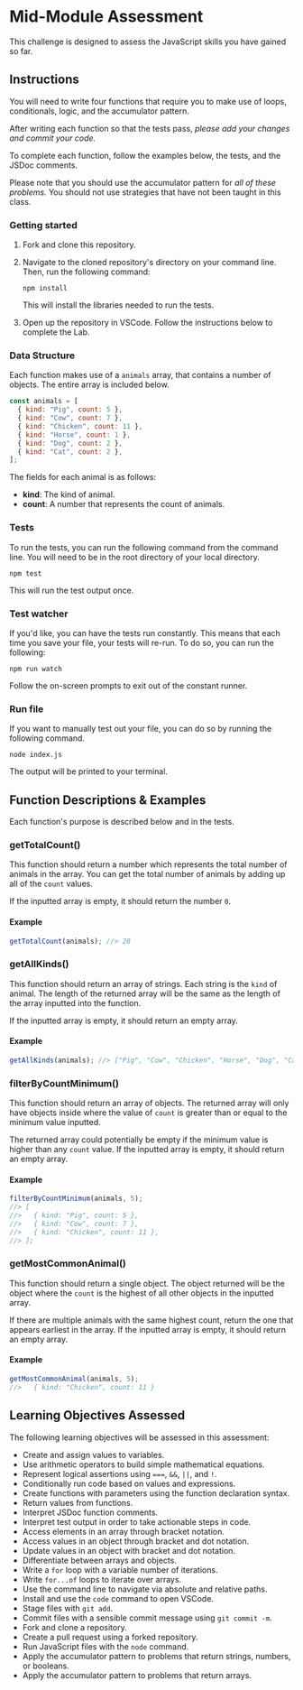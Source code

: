 # Mid-Module Assessment

This challenge is designed to assess the JavaScript skills you have gained so far.

## Instructions

You will need to write four functions that require you to make use of loops, conditionals, logic, and the accumulator pattern.

After writing each function so that the tests pass, _please add your changes and commit your code._

To complete each function, follow the examples below, the tests, and the JSDoc comments.

Please note that you should use the accumulator pattern for _all of these problems._ You should not use strategies that have not been taught in this class.

### Getting started

1. Fork and clone this repository.

1. Navigate to the cloned repository's directory on your command line. Then, run the following command:

   ```
   npm install
   ```

   This will install the libraries needed to run the tests.

1. Open up the repository in VSCode. Follow the instructions below to complete the Lab.

### Data Structure

Each function makes use of a `animals` array, that contains a number of objects. The entire array is included below.

```js
const animals = [
  { kind: "Pig", count: 5 },
  { kind: "Cow", count: 7 },
  { kind: "Chicken", count: 11 },
  { kind: "Horse", count: 1 },
  { kind: "Dog", count: 2 },
  { kind: "Cat", count: 2 },
];
```

The fields for each animal is as follows:

- **kind**: The kind of animal.
- **count**: A number that represents the count of animals.

### Tests

To run the tests, you can run the following command from the command line. You will need to be in the root directory of your local directory.

```
npm test
```

This will run the test output once.

### Test watcher

If you'd like, you can have the tests run constantly. This means that each time you save your file, your tests will re-run. To do so, you can run the following:

```
npm run watch
```

Follow the on-screen prompts to exit out of the constant runner.

### Run file

If you want to manually test out your file, you can do so by running the following command.

```
node index.js
```

The output will be printed to your terminal.

## Function Descriptions & Examples

Each function's purpose is described below and in the tests.

### getTotalCount()

This function should return a number which represents the total number of animals in the array. You can get the total number of animals by adding up all of the `count` values.

If the inputted array is empty, it should return the number `0`.

#### Example

```js
getTotalCount(animals); //> 28
```

### getAllKinds()

This function should return an array of strings. Each string is the `kind` of animal. The length of the returned array will be the same as the length of the array inputted into the function.

If the inputted array is empty, it should return an empty array.

#### Example

```js
getAllKinds(animals); //> ["Pig", "Cow", "Chicken", "Horse", "Dog", "Cat"]
```

### filterByCountMinimum()

This function should return an array of objects. The returned array will only have objects inside where the value of `count` is greater than or equal to the minimum value inputted.

The returned array could potentially be empty if the minimum value is higher than any `count` value. If the inputted array is empty, it should return an empty array.

#### Example

```js
filterByCountMinimum(animals, 5);
//> [
//>   { kind: "Pig", count: 5 },
//>   { kind: "Cow", count: 7 },
//>   { kind: "Chicken", count: 11 },
//> ];
```

### getMostCommonAnimal()

This function should return a single object. The object returned will be the object where the `count` is the highest of all other objects in the inputted array.

If there are multiple animals with the same highest count, return the one that appears earliest in the array. If the inputted array is empty, it should return an empty array.

#### Example

```js
getMostCommonAnimal(animals, 5);
//>   { kind: "Chicken", count: 11 }
```

## Learning Objectives Assessed

The following learning objectives will be assessed in this assessment:

- Create and assign values to variables.
- Use arithmetic operators to build simple mathematical equations.
- Represent logical assertions using `===`, `&&`, `||`, and `!`.
- Conditionally run code based on values and expressions.
- Create functions with parameters using the function declaration syntax.
- Return values from functions.
- Interpret JSDoc function comments.
- Interpret test output in order to take actionable steps in code.
- Access elements in an array through bracket notation.
- Access values in an object through bracket and dot notation.
- Update values in an object with bracket and dot notation.
- Differentiate between arrays and objects.
- Write a `for` loop with a variable number of iterations.
- Write `for...of` loops to iterate over arrays.
- Use the command line to navigate via absolute and relative paths.
- Install and use the `code` command to open VSCode.
- Stage files with `git add`.
- Commit files with a sensible commit message using `git commit -m`.
- Fork and clone a repository.
- Create a pull request using a forked repository.
- Run JavaScript files with the `node` command.
- Apply the accumulator pattern to problems that return strings, numbers, or booleans.
- Apply the accumulator pattern to problems that return arrays.
